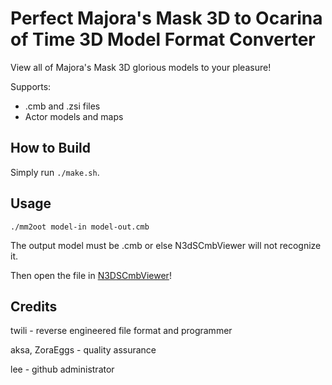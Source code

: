 # Perfect Majora's Mask 3D to Ocarina of Time 3D Model Format Converter
View all of Majora's Mask 3D glorious models to your pleasure!

Supports:
* .cmb and .zsi files
* Actor models and maps

## How to Build
Simply run ```./make.sh```.

## Usage
```./mm2oot model-in model-out.cmb```

The output model must be .cmb or else N3dSCmbViewer will not recognize it.

Then open the file in [N3DSCmbViewer](http://magicstone.de/dzd/random/3ds/N3DSCmbViewer_test9.rar)!

## Credits
twili - reverse engineered file format and programmer

aksa, ZoraEggs - quality assurance

lee - github administrator

